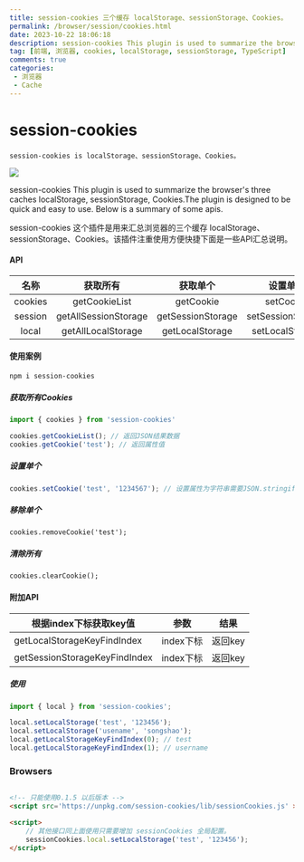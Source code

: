 ```yaml
---
title: session-cookies 三个缓存 localStorage、sessionStorage、Cookies。
permalink: /browser/session/cookies.html
date: 2023-10-22 18:06:18
description: session-cookies This plugin is used to summarize the browser’s three caches localStorage, sessionStorage, Cookies.The plugin is designed to be quick and easy to use. Below is a summary of some apis.
tag: [前端, 浏览器, cookies, localStorage, sessionStorage, TypeScript]
comments: true
categories: 
 - 浏览器
 - Cache
---
```



# session-cookies

    session-cookies is localStorage、sessionStorage、Cookies。


 <a href="https://badge.fury.io/js/session-cookies"><img src="https://badge.fury.io/js/session-cookies.svg" /></a>


session-cookies This plugin is used to summarize the browser's three caches localStorage, sessionStorage, Cookies.The plugin is designed to be quick and easy to use. Below is a summary of some apis.

session-cookies 这个插件是用来汇总浏览器的三个缓存 localStorage、sessionStorage、Cookies。该插件注重使用方便快捷下面是一些API汇总说明。

#### API 

|  名称   |       获取所有       |     获取单个      |     设置单个      |       移除单个       |      清除所有       |
| :-----: | :------------------: | :---------------: | :---------------: | :------------------: | :-----------------: |
| cookies |    getCookieList     |     getCookie     |     setCookie     |     removeCookie     |     clearCookie     |
| session | getAllSessionStorage | getSessionStorage | setSessionStorage | removeSessionStorage | clearSessionStorage |
|  local  |  getAllLocalStorage  |  getLocalStorage  |  setLocalStorage  |  removeLocalStorage  |  clearLocalStorage  |



#### 使用案例

```shell
npm i session-cookies
```

##### 获取所有Cookies

```ts
import { cookies } from 'session-cookies'

cookies.getCookieList(); // 返回JSON结果数据
cookies.getCookie('test'); // 返回属性值
```

##### 设置单个

```ts
cookies.setCookie('test', '1234567'); // 设置属性为字符串需要JSON.stringify
```

##### 移除单个

```tsx
cookies.removeCookie('test');
```

##### 清除所有

```tsx
cookies.clearCookie();
```

#### 附加API

| 根据index下标获取key值        | 参数      | 结果    |
| ----------------------------- | --------- | ------- |
| getLocalStorageKeyFindIndex   | index下标 | 返回key |
| getSessionStorageKeyFindIndex | index下标 | 返回key |

##### 使用

```ts
import { local } from 'session-cookies';

local.setLocalStorage('test', '123456');
local.setLocalStorage('usename', 'songshao');
local.getLocalStorageKeyFindIndex(0); // test
local.getLocalStorageKeyFindIndex(1); // username
```

### Browsers

```html

<!-- 只能使用0.1.5 以后版本 -->
<script src='https://unpkg.com/session-cookies/lib/sessionCookies.js' ></script>

<script>
    // 其他接口同上面使用只需要增加 sessionCookies 全局配置。
    sessionCookies.local.setLocalStorage('test', '123456');
</script>

```
